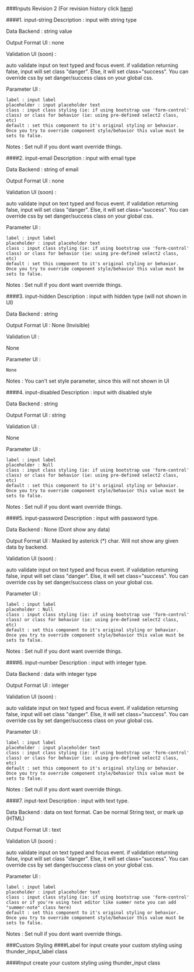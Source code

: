 ###Inputs
Revision 2 (For revision history click [here](https://github.com/ThunderID/ThunderComponents/blob/master/Contracts/UI/log-inputs.mdown))

####1. input-string
Description : input with string type 

Data Backend : string value

Output Format UI : none

Validation UI (soon) : 

auto validate input on text typed and focus event. if validation returning false, input will set class "danger". Else, it will set class="success". You can override css by set danger/success class on your global css.

Parameter UI : 

	label : input label
	placeholder : input placeholder text
	class : input class styling (ie: if using bootstrap use 'form-control' class) or class for behavior (ie: using pre-defined select2 class, etc)
	default : set this component to it's original styling or behavior. Once you try to override component style/behavior this value must be sets to false.

Notes :
	Set null if you dont want override things.


####2. input-email
Description : input with email type 

Data Backend : string of email

Output Format UI : none

Validation UI (soon) : 

auto validate input on text typed and focus event. if validation returning false, input will set class "danger". Else, it will set class="success". You can override css by set danger/success class on your global css.

Parameter UI : 

	label : input label
	placeholder : input placeholder text
	class : input class styling (ie: if using bootstrap use 'form-control' class) or class for behavior (ie: using pre-defined select2 class, etc)
	default : set this component to it's original styling or behavior. Once you try to override component style/behavior this value must be sets to false.

Notes :
	Set null if you dont want override things.

####3. input-hidden
Description : input with hidden type (will not shown in UI)

Data Backend : string

Output Format UI : None (Invisible)

Validation UI : 

None

Parameter UI : 

	None 

Notes : You can't set style parameter, since this will not shown in UI

####4. input-disabled
Description : input with disabled style

Data Backend : string

Output Format UI : string

Validation UI : 

None

Parameter UI : 

	label : input label
	placeholder : Null
	class : input class styling (ie: if using bootstrap use 'form-control' class) or class for behavior (ie: using pre-defined select2 class, etc)
	default : set this component to it's original styling or behavior. Once you try to override component style/behavior this value must be sets to false.

Notes :
	Set null if you dont want override things.

####5. input-password
Description : input with password type.

Data Backend : None (Dont show any data)

Output Format UI : Masked by asterick (*) char. Will not show any given data by backend.

Validation UI (soon) : 

auto validate input on text typed and focus event. if validation returning false, input will set class "danger". Else, it will set class="success". You can override css by set danger/success class on your global css.

Parameter UI : 

	label : input label
	placeholder : Null
	class : input class styling (ie: if using bootstrap use 'form-control' class) or class for behavior (ie: using pre-defined select2 class, etc)
	default : set this component to it's original styling or behavior. Once you try to override component style/behavior this value must be sets to false.

Notes :
	Set null if you dont want override things.
	
####6. input-number
Description : input with integer type.

Data Backend : data with integer type

Output Format UI : integer

Validation UI (soon) : 

auto validate input on text typed and focus event. if validation returning false, input will set class "danger". Else, it will set class="success". You can override css by set danger/success class on your global css.

Parameter UI : 

	label : input label
	placeholder : input placeholder text
	class : input class styling (ie: if using bootstrap use 'form-control' class) or class for behavior (ie: using pre-defined select2 class, etc)
	default : set this component to it's original styling or behavior. Once you try to override component style/behavior this value must be sets to false.

Notes :
	Set null if you dont want override things.

####7. input-text
Description : input with text type.

Data Backend : data on text format. Can be normal String text, or mark up (HTML)

Output Format UI : text

Validation UI (soon) : 

auto validate input on text typed and focus event. if validation returning false, input will set class "danger". Else, it will set class="success". You can override css by set danger/success class on your global css.

Parameter UI : 

	label : input label
	placeholder : input placeholder text
	class : input class styling (ie: if using bootstrap use 'form-control' class or if you're using text editor like summer note you can add "summer-note" class here)
	default : set this component to it's original styling or behavior. Once you try to override component style/behavior this value must be sets to false.

Notes :
	Set null if you dont want override things.


###Custom Styling
####Label for input
create your custom styling using thunder_input_label class

####Input
create your custom styling using thunder_input class
